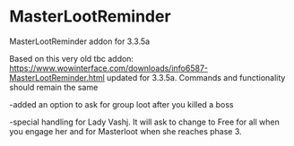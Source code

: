 # MasterLootReminder
MasterLootReminder addon for 3.3.5a

Based on this very old tbc addon: https://www.wowinterface.com/downloads/info6587-MasterLootReminder.html updated for 3.3.5a.
Commands and functionality should remain the same

-added an option to ask for group loot after you killed a boss

-special handling for Lady Vashj. It will ask to change to Free for all when you engage her and for Masterloot when she reaches phase 3. 
